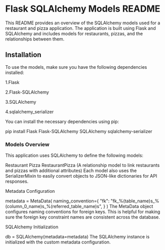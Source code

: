 # Flask SQLAlchemy Models README
This README provides an overview of the SQLAlchemy models used for a restaurant and pizza application. The application is built using Flask and SQLAlchemy and includes models for restaurants, pizzas, and the relationships between them.

## Installation
To use the models, make sure you have the following dependencies installed:

1.Flask

2.Flask-SQLAlchemy

3.SQLAlchemy

4.sqlalchemy_serializer

You can install the necessary dependencies using pip:

pip install Flask Flask-SQLAlchemy SQLAlchemy sqlalchemy-serializer

### Models Overview

This application uses SQLAlchemy to define the following models:

Restaurant
Pizza
RestaurantPizza (A relationship model to link restaurants and pizzas with additional attributes)
Each model also uses the SerializerMixin to easily convert objects to JSON-like dictionaries for API responses.

Metadata Configuration

metadata = MetaData(
    naming_convention={
        "fk": "fk_%(table_name)s_%(column_0_name)s_%(referred_table_name)s",
    }
)
The MetaData object configures naming conventions for foreign keys. This is helpful for making sure the foreign key constraint names are consistent across the database.

SQLAlchemy Initialization

db = SQLAlchemy(metadata=metadata)
The SQLAlchemy instance is initialized with the custom metadata configuration.


